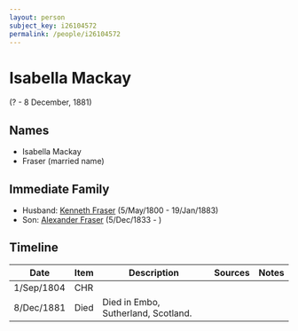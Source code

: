 ```yaml
---
layout: person
subject_key: i26104572
permalink: /people/i26104572
---
```


# Isabella Mackay
(? - 8 December, 1881)

## Names

* Isabella Mackay
* Fraser (married name)

## Immediate Family

* Husband: [Kenneth Fraser](./@61428726@-kenneth-fraser-b1800-5-5-d1883-1-19.md) (5/May/1800 - 19/Jan/1883)
* Son: [Alexander Fraser](./@97086424@-alexander-fraser-b1833-12-5-d.md) (5/Dec/1833 - )

## Timeline

Date | Item | Description | Sources | Notes
---|---|---|---|---
1/Sep/1804 | CHR |  |  | 
8/Dec/1881 | Died | Died in Embo, Sutherland, Scotland. |  | 

